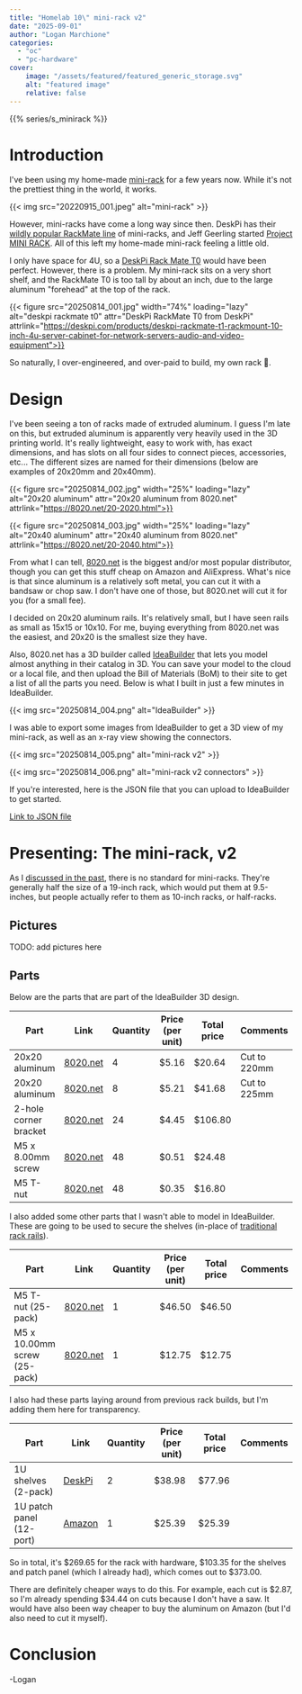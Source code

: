 ```yaml
---
title: "Homelab 10\" mini-rack v2"
date: "2025-09-01"
author: "Logan Marchione"
categories: 
  - "oc"
  - "pc-hardware"
cover:
    image: "/assets/featured/featured_generic_storage.svg"
    alt: "featured image"
    relative: false
---
```


{{% series/s_minirack %}}

# Introduction

I've been using my home-made [mini-rack](/2021/01/homelab-10-mini-rack/) for a few years now. While it's not the prettiest thing in the world, it works.

{{< img src="20220915_001.jpeg" alt="mini-rack" >}}

However, mini-racks have come a long way since then. DeskPi has their [wildly popular RackMate line](https://deskpi.com/collections/deskpi-rack-mate) of mini-racks, and Jeff Geerling started [Project MINI RACK](https://mini-rack.jeffgeerling.com/). All of this left my home-made mini-rack feeling a little old.

I only have space for 4U, so a [DeskPi Rack Mate T0](https://deskpi.com/products/deskpi-rackmate-t1-rackmount-10-inch-4u-server-cabinet-for-network-servers-audio-and-video-equipment) would have been perfect. However, there is a problem. My mini-rack sits on a very short shelf, and the RackMate T0 is too tall by about an inch, due to the large aluminum "forehead" at the top of the rack.

{{< figure src="20250814_001.jpg" width="74%" loading="lazy" alt="deskpi rackmate t0" attr="DeskPi RackMate T0 from DeskPi" attrlink="https://deskpi.com/products/deskpi-rackmate-t1-rackmount-10-inch-4u-server-cabinet-for-network-servers-audio-and-video-equipment">}}

So naturally, I over-engineered, and over-paid to build, my own rack 🤷.

# Design

I've been seeing a ton of racks made of extruded aluminum. I guess I'm late on this, but extruded aluminum is apparently very heavily used in the 3D printing world. It's really lightweight, easy to work with, has exact dimensions, and has slots on all four sides to connect pieces, accessories, etc... The different sizes are named for their dimensions (below are examples of 20x20mm and 20x40mm).

{{< figure src="20250814_002.jpg" width="25%" loading="lazy" alt="20x20 aluminum" attr="20x20 aluminum from 8020.net" attrlink="https://8020.net/20-2020.html">}}

{{< figure src="20250814_003.jpg" width="25%" loading="lazy" alt="20x40 aluminum" attr="20x40 aluminum from 8020.net" attrlink="https://8020.net/20-2040.html">}}

From what I can tell, [8020.net](https://8020.net) is the biggest and/or most popular distributor, though you can get this stuff cheap on Amazon and AliExpress. What's nice is that since aluminum is a relatively soft metal, you can cut it with a bandsaw or chop saw. I don't have one of those, but 8020.net will cut it for you (for a small fee).

I decided on 20x20 aluminum rails. It's relatively small, but I have seen rails as small as 15x15 or 10x10. For me, buying everything from 8020.net was the easiest, and 20x20 is the smallest size they have.

Also, 8020.net has a 3D builder called [IdeaBuilder](https://ideabuilder.io/) that lets you model almost anything in their catalog in 3D. You can save your model to the cloud or a local file, and then upload the Bill of Materials (BoM) to their site to get a list of all the parts you need. Below is what I built in just a few minutes in IdeaBuilder.

{{< img src="20250814_004.png" alt="IdeaBuilder" >}}

I was able to export some images from IdeaBuilder to get a 3D view of my mini-rack, as well as an x-ray view showing the connectors.

{{< img src="20250814_005.png" alt="mini-rack v2" >}}

{{< img src="20250814_006.png" alt="mini-rack v2 connectors" >}}

If you're interested, here is the JSON file that you can upload to IdeaBuilder to get started.

[Link to JSON file](/2025/09/homelab-10-mini-rack-v2/v2.json)

# Presenting: The mini-rack, v2

As I [discussed in the past](/2022/09/homelab-10-mini-rack-shelves/#10-inch-racks), there is no standard for mini-racks. They're generally half the size of a 19-inch rack, which would put them at 9.5-inches, but people actually refer to them as 10-inch racks, or half-racks.

## Pictures

TODO: add pictures here

## Parts

Below are the parts that are part of the IdeaBuilder 3D design.

| Part                         | Link                                            | Quantity | Price (per unit) | Total price       | Comments     |
|------------------------------|-------------------------------------------------|----------|------------------|-------------------|--------------|
| 20x20 aluminum               | [8020.net](https://8020.net/20-2020.html)       | 4        | $5.16            | $20.64            | Cut to 220mm |
| 20x20 aluminum               | [8020.net](https://8020.net/20-2020.html)       | 8        | $5.21            | $41.68            | Cut to 225mm |
| 2-hole corner bracket        | [8020.net](https://8020.net/20-4119.html)       | 24       | $4.45            | $106.80           |              |
| M5 x 8.00mm screw            | [8020.net](https://8020.net/11-5308.html)       | 48       | $0.51            | $24.48            |              |
| M5 T-nut                     | [8020.net](https://8020.net/14122.html)         | 48       | $0.35            | $16.80            |              |

I also added some other parts that I wasn't able to model in IdeaBuilder. These are going to be used to secure the shelves (in-place of [traditional rack rails](https://www.penn-elcom.com/us/4u-rack-rail-with-full-holes-0-08in-thick-r0863-2mm-04)).

| Part                         | Link                                            | Quantity | Price (per unit) | Total price       | Comments     |
|------------------------------|-------------------------------------------------|----------|------------------|-------------------|--------------|
| M5 T-nut (25-pack)           | [8020.net](https://8020.net/13084.html)         | 1        | $46.50           | $46.50            |              |
| M5 x 10.00mm screw (25-pack) | [8020.net](https://8020.net/11-5510.html)       | 1        | $12.75           | $12.75            |              |

I also had these parts laying around from previous rack builds, but I'm adding them here for transparency.

| Part                         | Link                                                                                       | Quantity | Price (per unit) | Total price       | Comments     |
|------------------------------|--------------------------------------------------------------------------------------------|----------|------------------|-------------------|--------------|
| 1U shelves (2-pack)          | [DeskPi](https://deskpi.com/products/deskpi)                                               | 2        | $38.98           | $77.96            |              |
| 1U patch panel (12-port)     | [Amazon](https://www.amazon.com/uxcell-12-Port-Keystone-Rackmount-Shielded/dp/B0744XHTK3)  | 1        | $25.39           | $25.39            |              |

So in total, it's $269.65 for the rack with hardware, $103.35 for the shelves and patch panel (which I already had), which comes out to $373.00.

There are definitely cheaper ways to do this. For example, each cut is $2.87, so I'm already spending $34.44 on cuts because I don't have a saw. It would have also been way cheaper to buy the aluminum on Amazon (but I'd also need to cut it myself).

# Conclusion



\-Logan